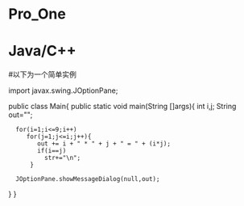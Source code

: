 # Pro_One
# Java/C++
#以下为一个简单实例

import javax.swing.JOptionPane;

public class Main{
   public static void main(String []args){
      int i,j;
      String out="";
      
      for(i=1;i<=9;i++)
         for(j=1;j<=i;j++){
            out += i + " * " + j + " = " + (i*j);
            if(i==j)
              str+="\n";
          }
      
      JOptionPane.showMessageDialog(null,out);
   }
}
       
